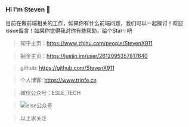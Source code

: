 ### Hi I'm Steven 👋

目前在做前端相关的工作，如果你有什么前端问题，我们可以一起探讨！欢迎issue留言！如果你觉得我对你有些帮助，给个Star✨吧

> 知乎主页：https://www.zhihu.com/people/StevenX911

> 掘金主页：https://juejin.im/user/2612095357817640

> github: https://github.com/StevenX911

> 个人博客: https://www.tripfe.cn

> 微信公众号：ESLE_TECH

> ![else公众号](https://www.tripfe.cn/content/images/2020/10/else.jpg)

> 以上求关注


<!--
**StevenX911/StevenX911** is a ✨ _special_ ✨ repository because its `README.md` (this file) appears on your GitHub profile.

Here are some ideas to get you started:

- 🔭 I’m currently working on ...
- 🌱 I’m currently learning ...
- 👯 I’m looking to collaborate on ...
- 🤔 I’m looking for help with ...
- 💬 Ask me about ...
- 📫 How to reach me: ...
- 😄 Pronouns: ...
- ⚡ Fun fact: ...
-->

